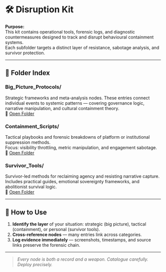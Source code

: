 # 🛠️ Disruption Kit  

**Purpose:**  
This kit contains operational tools, forensic logs, and diagnostic countermeasures designed to track and disrupt behavioural containment systems.  
Each subfolder targets a distinct layer of resistance, sabotage analysis, and survivor protection.  

---

## 📂 Folder Index  

### **Big_Picture_Protocols/**
Strategic frameworks and meta-analysis nodes. These entries connect individual events to systemic patterns — covering governance logic, narrative manipulation, and cultural containment theory.  
🔗 [Open Folder](./Big_Picture_Protocols)  

### **Containment_Scripts/**
Tactical playbooks and forensic breakdowns of platform or institutional suppression methods.  
Focus: visibility throttling, metric manipulation, and engagement sabotage.  
🔗 [Open Folder](./Containment_Scripts)  

### **Survivor_Tools/**
Survivor-led methods for reclaiming agency and resisting narrative capture.  
Includes practical guides, emotional sovereignty frameworks, and abolitionist survival logic.  
🔗 [Open Folder](./Survivor_Tools)  

---

## 🧭 How to Use  
1. **Identify the layer** of your situation: strategic (big picture), tactical (containment), or personal (survivor tools).  
2. **Cross-reference nodes** — many entries link across categories.  
3. **Log evidence immediately** — screenshots, timestamps, and source links preserve the forensic chain.  

---

> *Every node is both a record and a weapon. Catalogue carefully. Deploy precisely.*
